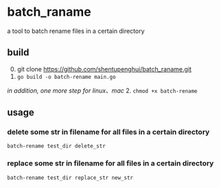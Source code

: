 # batch_raname
a tool to batch rename files in a certain directory
## build
0. git clone https://github.com/shentupenghui/batch_raname.git
1. `go build -o batch-rename main.go`

*in addition, one more step for linux、mac*
2. `chmod +x batch-rename`

## usage
### delete some str in filename for all files in a certain directory
`batch-rename test_dir delete_str`
### replace some str in filename for all files in a certain directory
`batch-rename test_dir replace_str new_str`



